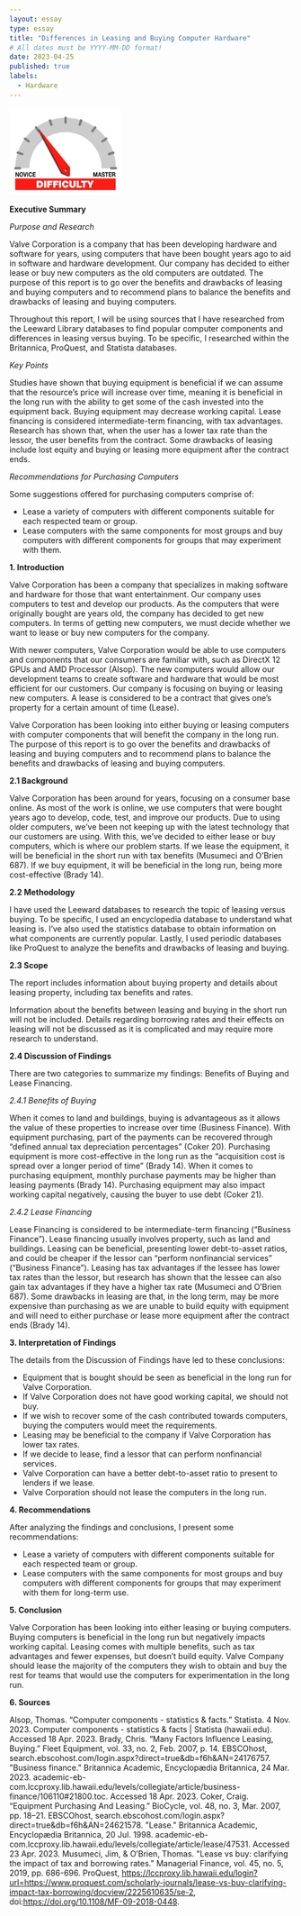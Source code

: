 ```yaml
---
layout: essay
type: essay
title: "Differences in Leasing and Buying Computer Hardware"
# All dates must be YYYY-MM-DD format!
date: 2023-04-25
published: true
labels:
  - Hardware
---
```


<img width="200px" class="rounded float-start pe-4" src="../img/difficulty/degree_difficulty.jpg">

**Executive Summary**

*Purpose and Research*

Valve Corporation is a company that has been developing hardware and software for years, using computers that have been bought years ago to aid in software and hardware development. Our company has decided to either lease or buy new computers as the old computers are outdated. The purpose of this report is to go over the benefits and drawbacks of leasing and buying computers and to recommend plans to balance the benefits and drawbacks of leasing and buying computers. 

Throughout this report, I will be using sources that I have researched from the Leeward Library databases to find popular computer components and differences in leasing versus buying. To be specific, I researched within the Britannica, ProQuest, and Statista databases.

*Key Points*

Studies have shown that buying equipment is beneficial if we can assume that the resource’s price will increase over time, meaning it is beneficial in the long run with the ability to get some of the cash invested into the equipment back. Buying equipment may decrease working capital. Lease financing is considered intermediate-term financing, with tax advantages. Research has shown that, when the user has a lower tax rate than the lessor, the user benefits from the contract. Some drawbacks of leasing include lost equity and buying or leasing more equipment after the contract ends.

*Recommendations for Purchasing Computers*

Some suggestions offered for purchasing computers comprise of: 
- Lease a variety of computers with different components suitable for each respected team or group.
- Lease computers with the same components for most groups and buy computers with different components for groups that may experiment with them.

**1. Introduction**

Valve Corporation has been a company that specializes in making software and hardware for those that want entertainment. Our company uses computers to test and develop our products. As the computers that were originally bought are years old, the company has decided to get new computers. In terms of getting new computers, we must decide whether we want to lease or buy new computers for the company.

With newer computers, Valve Corporation would be able to use computers and components that our consumers are familiar with, such as DirectX 12 GPUs and AMD Processor (Alsop). The new computers would allow our development teams to create software and hardware that would be most efficient for our customers. Our company is focusing on buying or leasing new computers. A lease is considered to be a contract that gives one’s property for a certain amount of time (Lease). 

Valve Corporation has been looking into either buying or leasing computers with computer components that will benefit the company in the long run. The purpose of this report is to go over the benefits and drawbacks of leasing and buying computers and to recommend plans to balance the benefits and drawbacks of leasing and buying computers. 

**2.1 Background**

Valve Corporation has been around for years, focusing on a consumer base online. As most of the work is online, we use computers that were bought years ago to develop, code, test, and improve our products. Due to using older computers, we’ve been not keeping up with the latest technology that our customers are using. With this, we’ve decided to either lease or buy computers, which is where our problem starts. If we lease the equipment, it will be beneficial in the short run with tax benefits (Musumeci and O’Brien 687). If we buy equipment, it will be beneficial in the long run, being more cost-effective (Brady 14).

**2.2 Methodology**

I have used the Leeward databases to research the topic of leasing versus buying. To be specific, I used an encyclopedia database to understand what leasing is. I’ve also used the statistics database to obtain information on what components are currently popular. Lastly, I used periodic databases like ProQuest to analyze the benefits and drawbacks of leasing and buying.

**2.3 Scope**

The report includes information about buying property and details about leasing property, including tax benefits and rates. 

Information about the benefits between leasing and buying in the short run will not be included. Details regarding borrowing rates and their effects on leasing will not be discussed as it is complicated and may require more research to understand.

**2.4 Discussion of Findings**

There are two categories to summarize my findings: Benefits of Buying and Lease Financing.

*2.4.1 Benefits of Buying*

When it comes to land and buildings, buying is advantageous as it allows the value of these properties to increase over time (Business Finance). With equipment purchasing, part of the payments can be recovered through “defined annual tax depreciation percentages” (Coker 20). Purchasing equipment is more cost-effective in the long run as the “acquisition cost is spread over a longer period of time” (Brady 14). When it comes to purchasing equipment, monthly purchase payments may be higher than leasing payments (Brady 14). Purchasing equipment may also impact working capital negatively, causing the buyer to use debt (Coker 21).

*2.4.2 Lease Financing*

Lease Financing is considered to be intermediate-term financing (“Business Finance”). Lease financing usually involves property, such as land and buildings. Leasing can be beneficial, presenting lower debt-to-asset ratios, and could be cheaper if the lessor can “perform nonfinancial services” (“Business Finance”). Leasing has tax advantages if the lessee has lower tax rates than the lessor, but research has shown that the lessee can also gain tax advantages if they have a higher tax rate (Musumeci and O’Brien 687). Some drawbacks in leasing are that, in the long term, may be more expensive than purchasing as we are unable to build equity with equipment and will need to either purchase or lease more equipment after the contract ends (Brady 14).

**3. Interpretation of Findings**

The details from the Discussion of Findings have led to these conclusions:
- Equipment that is bought should be seen as beneficial in the long run for Valve Corporation.
- If Valve Corporation does not have good working capital, we should not buy.
- If we wish to recover some of the cash contributed towards computers, buying the computers would meet the requirements.
- Leasing may be beneficial to the company if Valve Corporation has lower tax rates. 
- If we decide to lease, find a lessor that can perform nonfinancial services.
- Valve Corporation can have a better debt-to-asset ratio to present to lenders if we lease.
- Valve Corporation should not lease the computers in the long run.

**4. Recommendations**

After analyzing the findings and conclusions, I present some recommendations: 
- Lease a variety of computers with different components suitable for each respected team or group.
- Lease computers with the same components for most groups and buy computers with different components for groups that may experiment with them for long-term use.

**5. Conclusion**

Valve Corporation has been looking into either leasing or buying computers. Buying computers is beneficial in the long run but negatively impacts working capital. Leasing comes with multiple benefits, such as tax advantages and fewer expenses, but doesn’t build equity. Valve Company should lease the majority of the computers they wish to obtain and buy the rest for teams that would use the computers for experimentation in the long run. 

**6. Sources**

Alsop, Thomas. “Computer components - statistics & facts.” Statista. 4 Nov. 2023. Computer components - statistics & facts | Statista (hawaii.edu). Accessed 18 Apr. 2023.
Brady, Chris. “Many Factors Influence Leasing, Buying.” Fleet Equipment, vol. 33, no. 2, Feb. 2007, p. 14. EBSCOhost, search.ebscohost.com/login.aspx?direct=true&db=f6h&AN=24176757.
"Business finance." Britannica Academic, Encyclopædia Britannica, 24 Mar. 2023. academic-eb-com.lccproxy.lib.hawaii.edu/levels/collegiate/article/business-finance/106110#21800.toc. Accessed 18 Apr. 2023.
Coker, Craig. “Equipment Purchasing And Leasing.” BioCycle, vol. 48, no. 3, Mar. 2007, pp. 18–21. EBSCOhost, search.ebscohost.com/login.aspx?direct=true&db=f6h&AN=24621578.
"Lease." Britannica Academic, Encyclopædia Britannica, 20 Jul. 1998. academic-eb-com.lccproxy.lib.hawaii.edu/levels/collegiate/article/lease/47531. Accessed 23 Apr. 2023.
Musumeci, Jim, & O’Brien, Thomas. "Lease vs buy: clarifying the impact of tax and borrowing rates." Managerial Finance, vol. 45, no. 5, 2019, pp. 686-696. ProQuest, https://lccproxy.lib.hawaii.edu/login?url=https://www.proquest.com/scholarly-journals/lease-vs-buy-clarifying-impact-tax-borrowing/docview/2225610635/se-2, doi:https://doi.org/10.1108/MF-09-2018-0448. 
